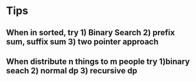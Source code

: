 # Tips

## When in sorted, try 1) Binary Search 2) prefix sum, suffix sum 3) two pointer approach
## When distribute n things to m people try 1)binary seach 2) normal dp 3) recursive dp
